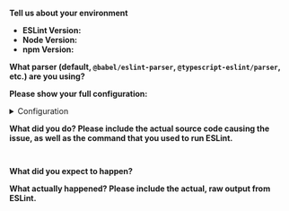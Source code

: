 <!--
    ESLint adheres to the Open JS Foundation Code of Conduct:
    https://eslint.org/conduct

    This template is for bug reports. If you are here for another reason, please see below:

    1. To propose a new rule: https://eslint.org/docs/developer-guide/contributing/new-rules
    2. To request a rule change: https://eslint.org/docs/developer-guide/contributing/rule-changes
    3. To request a change that is not a bug fix, rule change, or new rule: https://eslint.org/docs/developer-guide/contributing/changes
    4. If you have any questions, please stop by our chatroom: https://eslint.org/chat

    Note that leaving sections blank will make it difficult for us to troubleshoot and we may have to close the issue.
-->

**Tell us about your environment**

<!--
    If you are using ESLint v6.5.0 or later, you can run ESLint with the `--env-info` flag and paste the output here.
-->

* **ESLint Version:**
* **Node Version:**
* **npm Version:**

**What parser (default, `@babel/eslint-parser`, `@typescript-eslint/parser`, etc.) are you using?**

**Please show your full configuration:**

<details>
<summary>Configuration</summary>

<!-- Paste your configuration below: -->
```js

```

</details>

**What did you do? Please include the actual source code causing the issue, as well as the command that you used to run ESLint.**

<!-- Paste the source code below: -->
```js

```

<!-- Paste the command you used to run ESLint: -->
```bash

```

**What did you expect to happen?**

**What actually happened? Please include the actual, raw output from ESLint.**
